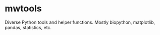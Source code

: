 # mwtools

Diverse Python tools and helper functions. Mostly biopython, matplotlib, pandas, statistics, etc.
